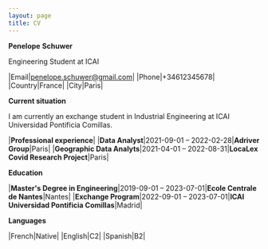 ```yaml
---
layout: page
title: CV
---
```

**Penelope**  **Schuwer**

Engineering Student at ICAI

|Email|penelope.schuwer@gmail.com|
|Phone|+34612345678|
|Country|France|
|City|Paris|


**Current situation**

I am currently an exchange student in Industrial Engineering at ICAI Universidad Pontificia Comillas.

|**Professional experience**|
|**Data Analyst**|2021-09-01 – 2022-02-28|**Adriver Group**|Paris|
|**Geographic Data Analyts**|2021-04-01 – 2022-08-31|**LocaLex Covid Research Project**|Paris|


**Education**

|**Master's Degree in Engineering**|2019-09-01 – 2023-07-01|**Ecole Centrale de Nantes**|Nantes|
|**Exchange Program**|2022-09-01 – 2023-07-01|**ICAI Universidad Pontificia Comillas**|Madrid|


**Languages**

|French|Native|
|English|C2|
|Spanish|B2|

